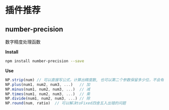 # 插件推荐

## number-precision

数字精度处理函数

**Install**

```bash
npm install number-precision --save
```

**Use**

```js
NP.strip(num) // 可以直接写公式，计算出精度数, 也可以第二个参数保留多少位，不会有四舍五入
NP.plus(num1, num2, num3, ...)   // 加
NP.minus(num1, num2, num3, ...)  // 减
NP.times(num1, num2, num3, ...)  // 乘
NP.divide(num1, num2, num3, ...) // 除
NP.round(num, ratio)  // 可以解决toFixed四舍五入出错的问题
```

